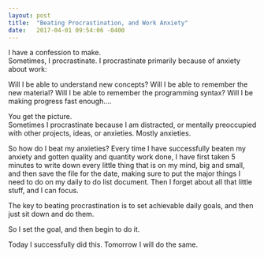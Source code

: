 ```yaml
---
layout: post
title:  "Beating Procrastination, and Work Anxiety"
date:   2017-04-01 09:54:06 -0400
---
```



I have a confession to make.  
Sometimes, I procrastinate. 
I procrastinate primarily because of anxiety about work:

Will I be able to understand new concepts?
Will I be able to remember the new material?
Will I be able to remember the programming syntax?
Will I be making progress fast enough....


You get the picture.  
Sometimes I procrastinate because I am distracted, or mentally preoccupied with other projects, ideas, or anxieties.
Mostly anxieties.  

So how do I beat my anxieties?
Every time I have successfully beaten my anxiety and gotten quality and quantity work done, I have first taken 5 minutes to write down every little thing that is on my mind, big and small, and then save the file for the date, making sure to put the major things I need to do on my daily to do list document.  Then I forget about all that little stuff, and I can focus.

The key to beating procrastination is to set achievable daily goals, and then just sit down and do them.  

So I set the goal, and then begin to do it.

Today I successfully did this. 
Tomorrow I will do the same.



